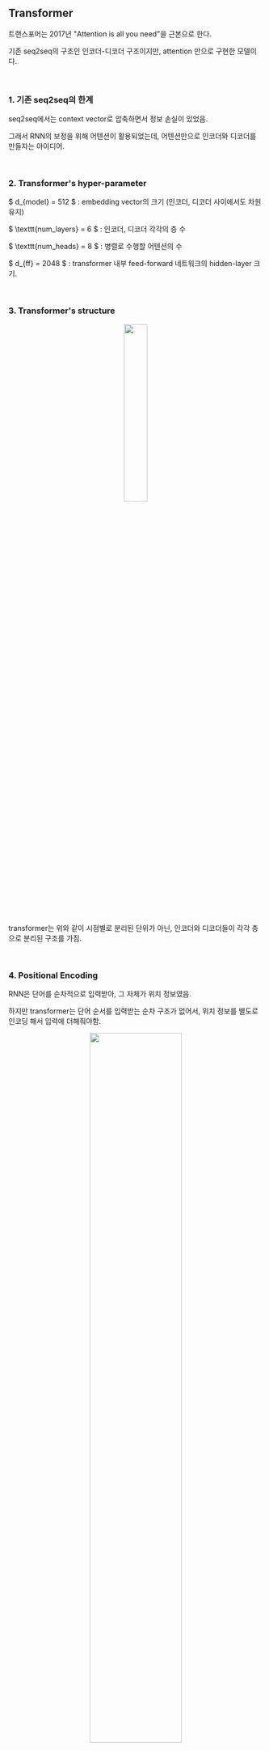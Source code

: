 ## Transformer


트랜스포머는 2017년 "Attention is all you need"을 근본으로 한다.

기존 seq2seq의 구조인 인코더-디코더 구조이지만, attention 만으로 구현한 모델이다.


&nbsp;
### 1. 기존 seq2seq의 한계

seq2seq에서는 context vector로 압축하면서 정보 손실이 있었음.

그래서 RNN의 보정을 위해 어텐션이 활용되었는데, 어텐션만으로 인코더와 디코더를 만들자는 아이디어.


&nbsp;
### 2. Transformer's hyper-parameter

$ d_{model} = 512 $ : embedding vector의 크기 (인코더, 디코더 사이에서도 차원 유지)

$ \texttt{num_layers} = 6 $ : 인코더, 디코더 각각의 층 수

$ \texttt{num_heads} = 8 $ : 병렬로 수행할 어텐션의 수

$ d_{ff} = 2048 $ : transformer 내부 feed-forward 네트워크의 hidden-layer 크기.



&nbsp;
### 3. Transformer's structure

<div style="text-align: center;">
  <img src="./01.png" style="width:30%;"><br>
</div>


transformer는 위와 같이 시점별로 분리된 단위가 아닌, 인코더와 디코더들이 각각 층으로 분리된 구조를 가짐.


&nbsp;
### 4. Positional Encoding

RNN은 단어를 순차적으로 입력받아, 그 자체가 위치 정보였음.

하지만 transformer는 단어 순서를 입력받는 순차 구조가 없어서, 위치 정보를 별도로 인코딩 해서 입력에 더해줘야함.


<div style="text-align: center;">
  <img src="./02.png" style="width:60%;"><br>
</div>

positional encoding 값은 아래 두개의 함수를 통해 만들어짐.

<div style="text-align: center;">
$ PE_{(pos,2i)} = sin (pos/10000^{2i/d_{model}}) $

$ PE_{(pos,2i+1)} = cos(pos/10000^{2i/d_{model}}) $

</div>

sin/cos가 주기함수라서 상대적인 위치정보 표현에 유리해서 저렇게 했다고 함.



<div style="text-align: center;">
  <img src="./03.png" style="width:40%;"><br>
</div>


<div style="text-align: center;">
  <img src="./04.png" style="width:40%;"><br>
  <span>50x128 예시 (50단어, 각 단어가 128차원)</span>
</div>


&nbsp;
### 5. Attention

transformer에는 3가지 attention이 활용됨.


<div style="text-align: center;">
  <img src="./05.png" style="width:30%;"><br>
</div>

Self-Attention : Query, Key, Value가 동일한 경우

Encoder-Decoder Attention : Query가 디코더의 벡터, Key, Value는 인코더의 벡터

(Note. Q, K, V 등이 같다는 것은 값이 아니라 출처가 같다는 것)


<div style="text-align: center;">
  <img src="./06.png" style="width:50%;"><br>
  <span>transformer의 전체 구조 및 세가지 어텐션의 출처</span>
</div>




&nbsp;
### 7. Encoder's Self-Attention

일단 Q, K, V 부터 얻어야함.

이전에 seq2seq에서 어텐션을 활용할 경우

Query : 특정 시점 디코더의 출력

Key : 모든 시점의 인코더 셀의 은닉 상태들

Value : 모든 시점의 인코더 셀의 은닉 상태들

트랜스포머에서 어텐션을 활용할 경우

Query : 입력 문장의 모든 단어 벡터들

Key : 입력 문장의 모든 단어 벡터들

Value : 입력 문장의 모든 단어 벡터들




<div style="text-align: center;">
  <img src="./07.png" style="width:40%;"><br>
</div>


2) Q, K, V 벡터 얻기

<div style="text-align: center;">
  <img src="./08.png" style="width:30%;"><br>
</div>


3) Scaled dot-product Attention

그냥 내적(Q, K)은 Attention score,

Attention score을 softmax 하면 Attention weight (Distribution)

$ \sqrt{d_k} $를 왜하냐?는 Q, K의 dot-product가 차원이 커질 수록 값이 커져버려서 softmax가 saturate되는 문제를 방지하기 위함.

Attention weight를 V와 가중합 하여 Attention Value 획득

<div style="text-align: center;">
  <img src="./09.png" style="width:30%;"><br>
</div>

<div style="text-align: center;">
  <img src="./10.png" style="width:30%;"><br>
</div>



4) 행렬 연산으로 일괄 처리하기

<div style="text-align: center;">
  <img src="./11.png" style="width:30%;"><br>
</div>

<div style="text-align: center;">
  <img src="./12.png" style="width:30%;"><br>
</div>

<div style="text-align: center;">
  <img src="./13.png" style="width:30%;"><br>
</div>

수식으로 정리하면,


<div style="text-align: center;">
$ Attention(Q, K, V) = softmax ( \frac{ QK^T}  {\sqrt{d_k}} )V $

</div>


5) Multi-head Attention

<div style="text-align: center;">
  <img src="./14.png" style="width:40%;"><br>
</div>

각 head에서 나온 attention 결과를 concat 한 뒤, (concatenated matrix)

$W^O$ (weight)로 projection하여 원래 모델 차원인 $d_{model}$로 맞춰줌.

<div style="text-align: center;">
  <img src="./15.png" style="width:20%;"><br>
</div>




<div style="text-align: center;">
  <img src="./16.png" style="width:30%;"><br>
  <span>Multi-head attention matrix의 사이즈는 $ (\texttt{seq_len}, d_{model}) $</span>
</div>




&nbsp;
### 8. Position-wise FFNN

FFNN은 인코더, 디코더 모두 가지고 있는 서브 층 (단어 각각 실행해서 position-wise)

attention이 "어디를 볼지"를 알려준다면, FFNN은 "봐서 뭘 느꼈는지"를 알아냄

attention은 선형 조합만 할 뿐, 비선형적인 변환이 어렵기 때문.

<div style="text-align: center;">
  <img src="./17.png" style="width:60%;"><br>
</div>




<div style="text-align: center;">
  <img src="./18.png" style="width:20%;"><br>
  <span>$ FFNN(x) = MAX(0, xW_1 + b_1 ) W_2 + b_2 $</span>
</div>







### 9. From Encoder To Decoder


### 10. Decoder의 첫번째 서브층 : self-attention, look-ahead mask

넘어오는 context vector는 병렬로 한번에 넘어오는데, 병렬로 학습하면 앞과 뒤를 모두 보고 학습하게 됨.

하지만 학습 이후 inference에서는 앞만 보고 뒤를 생성해야 해서, 성능이 잘 안나옴.

따라서 학습 과정에서도 앞만 보게 마스킹을 해줌.

"즉, decoder가 미래 단어를 보지 못하도록 해서 '앞 단어만 보고 다음 단어를 예측'하게 만드는 것이 핵심."

<div style="text-align: center;">
  <img src="./19.png" style="width:30%;"><br>
</div>

<div style="text-align: center;">
  <img src="./20.png" style="width:20%;"><br>
</div>

### 11. Decoder의 두번째 서브층 : Encoder-Decoder attention

디코더의 첫번째 서브층은 디코더 스스로의 Self-Attention.

디코더의 두번째 서브층은 인코더와 디코더의 Cross-Attention. (K, V가 인코더꺼)


디코더가 지금까지 (self-attention으로) 생성한 문장을 가지고,

입력 문장에서 어떤 정보를 참고해야하는지 판단하는 용도.
---

Reference : https://wikidocs.net/31379

